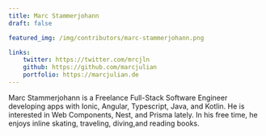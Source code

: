 ```yaml
---
title: Marc Stammerjohann
draft: false

featured_img: /img/contributors/marc-stammerjohann.png

links: 
    twitter: https://twitter.com/mrcjln
    github: https://github.com/marcjulian
    portfolio: https://marcjulian.de
---
```


Marc Stammerjohann is a Freelance Full-Stack Software Engineer developing apps with Ionic, Angular, Typescript, Java, and Kotlin. He is interested in Web Components, Nest, and Prisma lately. In his free time, he enjoys inline skating, traveling, diving,and reading books.